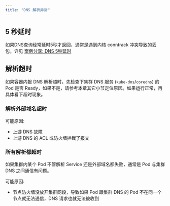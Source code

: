 ```yaml
---
title: "DNS 解析异常"
---
```


## 5 秒延时

如果DNS查询经常延时5秒才返回，通常是遇到内核 conntrack 冲突导致的丢包，详见 [案例分享: DNS 5秒延时](/troubleshooting/cases/dns-lookup-5s-delay.md)

## 解析超时

如果容器内报 DNS 解析超时，先检查下集群 DNS 服务 \(`kube-dns`/`coredns`\) 的 Pod 是否 Ready，如果不是，请参考本章其它小节定位原因。如果运行正常，再具体看下超时现象。

### 解析外部域名超时

可能原因:

* 上游 DNS 故障
* 上游 DNS 的 ACL 或防火墙拦截了报文

### 所有解析都超时

如果集群内某个 Pod 不管解析 Service 还是外部域名都失败，通常是 Pod 与集群 DNS 之间通信有问题。

可能原因:

* 节点防火墙没放开集群网段，导致如果 Pod 跟集群 DNS 的 Pod 不在同一个节点就无法通信，DNS 请求也就无法被收到
